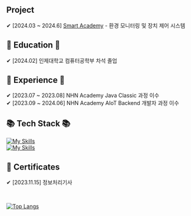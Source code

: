 ## Project
✔ [2024.03 ~ 2024.6] [Smart Academy](https://github.com/nhnacademy-aiot1-TXT)  - 환경 모니터링 및 장치 제어 시스템

## 🏫 Education 🏫
✔ [2024.02] 인제대학교 컴퓨터공학부 차석 졸업

## :notebook_with_decorative_cover: Experience :notebook_with_decorative_cover:
✔ [2023.07 ~ 2023.08] NHN Academy Java Classic 과정 이수 <br>
✔ [2023.09 ~ 2024.06] NHN Academy AIoT Backend 개발자 과정 이수


## 📚 Tech Stack 📚
[![My Skills](https://skillicons.dev/icons?i=java,spring,maven,mysql,python&theme=light)](https://skillicons.dev)<br>
[![My Skills](https://skillicons.dev/icons?i=linux,idea,git,github&theme=light)](https://skillicons.dev)

## :memo: Certificates
✔ [2023.11.15] 정보처리기사

<br>

[![Top Langs](https://github-readme-stats.vercel.app/api/top-langs/?username=jongsikk&layout=donut)](https://github.com/anuraghazra/github-readme-stats)
